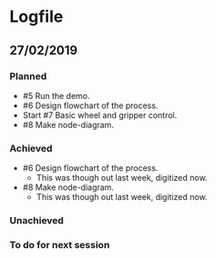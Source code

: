 # Logfile
## 27/02/2019
### Planned
* #5 Run the demo.
* #6 Design flowchart of the process.
* Start #7 Basic wheel and gripper control.
* #8 Make node-diagram.
### Achieved
* #6 Design flowchart of the process.
	* This was though out last week, digitized now.
* #8 Make node-diagram.
	* This was though out last week, digitized now.
### Unachieved

### To do for next session


